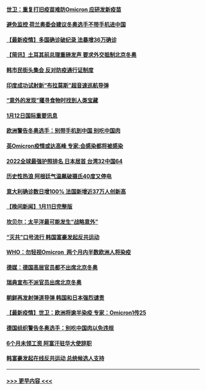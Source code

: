#### [世卫：重复打旧疫苗难防Omicron 应研发新疫苗](../pages/prog202/a103319451.md?t=01130802) 
#### [避免监控 荷兰奥委会建议冬奥选手不带手机进中国](../pages/prog202/a103319343.md?t=01130802) 
#### [【最新疫情】多国确诊破纪录 法暴增36万确诊](../pages/prog202/a103319338.md?t=01130802) 
#### [【简讯】土耳其前总理重磅发声 要求外交抵制北京冬奥](../pages/prog202/a103319305.md?t=01130802) 
#### [韩市民街头集会 反对防疫通行证制度](../pages/prog202/a103319275.md?t=01130802) 
#### [印度成功试射新“布拉莫斯”超音速巡航导弹](../pages/prog202/a103319165.md?t=01130802) 
#### [“意外的发现”獾寻食物时找到人类宝藏](../pages/prog202/a103319181.md?t=01130802) 
#### [1月12日国际重要讯息](../pages/prog202/a103319127.md?t=01130802) 
#### [欧洲警告冬奥选手：别带手机到中国 别吃中国肉](../pages/prog202/a103319037.md?t=01130802) 
#### [英Omicron疫情或达高峰 专家:会感染都将被感染](../pages/prog202/a103319059.md?t=01130802) 
#### [2022全球最强护照排名 日本居首 台湾32中国64](../pages/prog202/a103318992.md?t=01130802) 
#### [历史性热浪 阿根廷气温飙破摄氏40度又停电](../pages/prog202/a103318991.md?t=01130802) 
#### [意大利确诊数日增100% 法国新增近37万人创新高](../pages/prog202/a103318918.md?t=01130802) 
#### [【晚间新闻】1月11日完整版](../pages/prog202/a103318871.md?t=01130802) 
#### [坎贝尔：太平洋最可能发生“战略意外”](../pages/prog202/a103318713.md?t=01130802) 
#### [“灭共”口号流行 韩国富豪发起反共运动](../pages/prog202/a103318673.md?t=01130802) 
#### [WHO：勿轻视Omicron  两个月内半数欧洲人将染疫](../pages/prog202/a103318698.md?t=01130802) 
#### [德媒：德国高层官员都不出席北京冬奥](../pages/prog202/a103318630.md?t=01130802) 
#### [瑞典宣布不派官员出席北京冬奥](../pages/prog202/a103318525.md?t=01130802) 
#### [朝鲜再发射弹道导弹 韩国和日本强烈谴责](../pages/prog202/a103318508.md?t=01130802) 
#### [【最新疫情】世卫：欧洲将逾半染疫 专家：Omicron1传25](../pages/prog202/a103318481.md?t=01130802) 
#### [德国组织警告冬奥选手：别吃中国肉以免违规](../pages/prog202/a103318514.md?t=01130802) 
#### [6个月未领工资 阿富汗驻华大使辞职](../pages/prog202/a103318199.md?t=01130802) 
#### [韩富豪发起在线反共运动 总统候选人支持](../pages/prog202/a103318172.md?t=01130802) 

----
#### [ >>> 更早内容 <<< ](../indexes/prog202-earlier.md)
